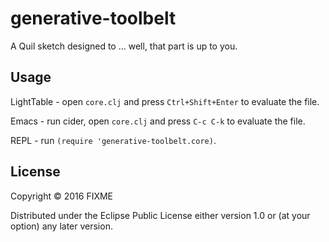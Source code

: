 # generative-toolbelt

A Quil sketch designed to ... well, that part is up to you.

## Usage

LightTable - open `core.clj` and press `Ctrl+Shift+Enter` to evaluate the file.

Emacs - run cider, open `core.clj` and press `C-c C-k` to evaluate the file.

REPL - run `(require 'generative-toolbelt.core)`.

## License

Copyright © 2016 FIXME

Distributed under the Eclipse Public License either version 1.0 or (at
your option) any later version.
